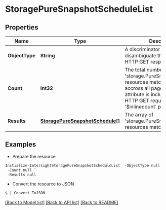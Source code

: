 # StoragePureSnapshotScheduleList
## Properties

Name | Type | Description | Notes
------------ | ------------- | ------------- | -------------
**ObjectType** | **String** | A discriminator value to disambiguate the schema of a HTTP GET response body. | 
**Count** | **Int32** | The total number of &#39;storage.PureSnapshotSchedule&#39; resources matching the request, accross all pages. The &#39;Count&#39; attribute is included when the HTTP GET request includes the &#39;$inlinecount&#39; parameter. | [optional] 
**Results** | [**StoragePureSnapshotSchedule[]**](StoragePureSnapshotSchedule.md) | The array of &#39;storage.PureSnapshotSchedule&#39; resources matching the request. | [optional] 

## Examples

- Prepare the resource
```powershell
Initialize-IntersightStoragePureSnapshotScheduleList  -ObjectType null `
 -Count null `
 -Results null
```

- Convert the resource to JSON
```powershell
$ | Convert-ToJSON
```

[[Back to Model list]](../README.md#documentation-for-models) [[Back to API list]](../README.md#documentation-for-api-endpoints) [[Back to README]](../README.md)

